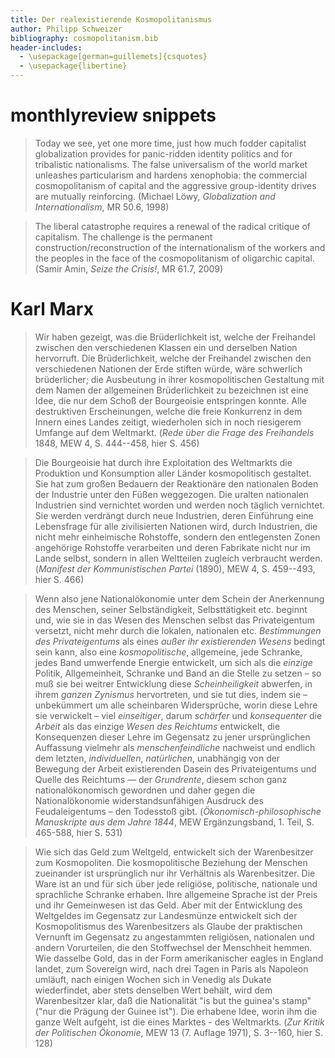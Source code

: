 ```yaml
---
title: Der realexistierende Kosmopolitanismus 
author: Philipp Schweizer
bibliography: cosmopolitanism.bib
header-includes:
  - \usepackage[german=guillemets]{csquotes}
  - \usepackage{libertine}
---
```


# monthlyreview snippets

> Today we see, yet one more time, just how much fodder capitalist globalization provides for panic-ridden identity politics and for tribalistic nationalisms. The false universalism of the world market unleashes particularism and hardens xenophobia: the commercial cosmopolitanism of capital and the aggressive group-identity drives are mutually reinforcing. (Michael Löwy, *Globalization and Internationalism*, MR 50.6, 1998)

> The liberal catastrophe requires a renewal of the radical critique of capitalism. The challenge is the permanent construction/reconstruction of the internationalism of the workers and the peoples in the face of the cosmopolitanism of oligarchic capital. (Samir Amin, *Seize the Crisis!*, MR 61.7, 2009)



# Karl Marx

> Wir haben gezeigt, was die Brüderlichkeit ist, welche der Freihandel zwischen den verschiedenen Klassen ein und derselben Nation hervorruft. Die Brüderlichkeit, welche der Freihandel zwischen den verschiedenen Nationen der Erde stiften würde, wäre schwerlich brüderlicher; die Ausbeutung in ihrer kosmopolitischen Gestaltung mit dem Namen der allgemeinen Brüderlichkeit zu bezeichnen ist eine Idee, die nur dem Schoß der Bourgeoisie entspringen konnte. Alle destruktiven Erscheinungen, welche die freie Konkurrenz in dem Innern eines Landes zeitigt, wiederholen sich in noch riesigerem Umfange auf dem Weltmarkt. (*Rede über die Frage des Freihandels* 1848, MEW 4, S. 444--458, hier S. 456)

> Die Bourgeoisie hat durch ihre Exploitation des Weltmarkts die Produktion und Konsumption aller Länder kosmopolitisch gestaltet. Sie hat zum großen Bedauern der Reaktionäre den nationalen Boden der Industrie unter den Füßen weggezogen. Die uralten nationalen Industrien sind vernichtet worden und werden noch täglich vernichtet. Sie werden verdrängt durch neue Industrien, deren Einführung eine Lebensfrage für alle zivilisierten Nationen wird, durch Industrien, die nicht mehr einheimische Rohstoffe, sondern den entlegensten Zonen angehörige Rohstoffe verarbeiten und deren Fabrikate nicht nur im Lande selbst, sondern in allen Weltteilen zugleich verbraucht werden. (*Manifest der Kommunistischen Partei* (1890), MEW 4, S. 459--493, hier S. 466)
 
> Wenn also jene Nationalökonomie unter dem Schein der Anerkennung des Menschen, seiner Selbständigkeit, Selbsttätigkeit etc. beginnt und, wie sie in das Wesen des Menschen selbst das Privateigentum versetzt, nicht mehr durch die lokalen, nationalen etc. *Bestimmungen des Privateigentums* als eines *außer ihr existierenden Wesens* bedingt sein kann, also eine *kosmopolitische*, allgemeine, jede Schranke, jedes Band umwerfende Energie entwickelt, um sich als die *einzige* Politik, Allgemeinheit, Schranke und Band an die Stelle zu setzen – so muß sie bei weitrer Entwicklung diese *Scheinheiligkeit* abwerfen, in ihrem *ganzen Zynismus* hervortreten, und sie tut dies, indem sie – unbekümmert um alle scheinbaren Widersprüche, worin diese Lehre sie verwickelt – viel *einseitiger*, darum *schärfer* und *konsequenter* die *Arbeit* als das einzige *Wesen des Reichtums* entwickelt, die Konsequenzen dieser Lehre im Gegensatz zu jener ursprünglichen Auffassung vielmehr als *menschenfeindliche* nachweist und endlich dem letzten, *individuellen*, *natürlichen*, unabhängig von der Bewegung der Arbeit existierenden Dasein des Privateigentums und Quelle des Reichtums — der *Grundrente*, diesem schon ganz nationalökonomisch gewordnen und daher gegen die Nationalökonomie widerstandsunfähigen Ausdruck des Feudaleigentums – den Todesstoß gibt. (*Ökonomisch-philosophische Manuskripte aus dem Jahre 1844*, MEW Ergänzungsband, 1. Teil, S. 465-588, hier S. 531)

> Wie sich das Geld zum Weltgeld, entwickelt sich der Warenbesitzer zum Kosmopoliten. Die kosmopolitische Beziehung der Menschen zueinander ist ursprünglich nur ihr Verhältnis als Warenbesitzer. Die Ware ist an und für sich über jede religiöse, politische, nationale und sprachliche Schranke erhaben. Ihre allgemeine Sprache ist der Preis und ihr Gemeinwesen ist das Geld. Aber mit der Entwicklung des Weltgeldes im Gegensatz zur Landesmünze entwickelt sich der Kosmopolitismus des Warenbesitzers als Glaube der praktischen Vernunft im Gegensatz zu angestammten religiösen, nationalen und andern Vorurteilen, die den Stoffwechsel der Menschheit hemmen. Wie dasselbe Gold, das in der Form amerikanischer eagles in England landet, zum Sovereign wird, nach drei Tagen in Paris als Napoleon umläuft, nach einigen Wochen sich in Venedig als Dukate wiederfindet, aber stets denselben Wert behält, wird dem Warenbesitzer klar, daß die Nationalität "is but the guinea's stamp" ("nur die Prägung der Guinee ist"). Die erhabene Idee, worin ihm die ganze Welt aufgeht, ist die eines Marktes - des Weltmarkts. (*Zur Kritik der Politischen Ökonomie*, MEW 13 (7. Auflage 1971), S. 3--160, hier S. 128)